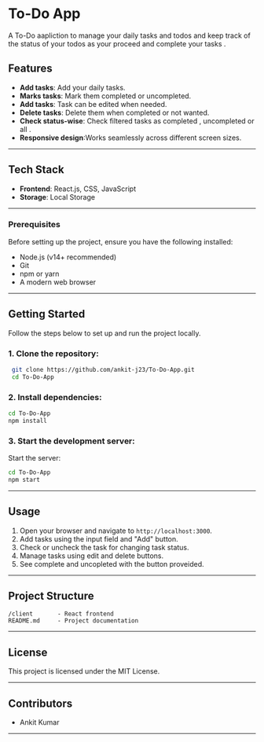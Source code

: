 # To-Do App

A To-Do aapliction to manage your daily tasks and todos and keep track of the status of your todos as your proceed and complete your tasks .


## Features


- **Add tasks**: Add your daily tasks.
- **Marks tasks**: Mark them completed or uncompleted.
- **Add tasks**: Task can be edited when needed.
- **Delete tasks**: Delete them when completed or not wanted.
- **Check status-wise**: Check filtered tasks as completed , uncompleted or all .
- **Responsive design**:Works seamlessly across different screen sizes.

---

## Tech Stack

- **Frontend**: React.js, CSS, JavaScript
- **Storage**: Local Storage

---

### Prerequisites

Before setting up the project, ensure you have the following installed:

- Node.js (v14+ recommended)
- Git
- npm or yarn
- A modern web browser

---

## Getting Started

Follow the steps below to set up and run the project locally.

### 1. Clone the repository:

```bash
 git clone https://github.com/ankit-j23/To-Do-App.git
 cd To-Do-App
```

### 2. Install dependencies:

```bash
cd To-Do-App
npm install
```

### 3. Start the development server:
Start the server:

```bash
cd To-Do-App
npm start
```
---

## Usage

1. Open your browser and navigate to `http://localhost:3000`.
2. Add tasks using the input field and "Add" button.
3. Check or uncheck the task for changing task status.
4. Manage tasks using edit and delete buttons.
4. See complete and uncopleted with the button proveided.

---

## Project Structure

```
/client       - React frontend
README.md     - Project documentation
```

---

## License

This project is licensed under the MIT License.

---

## Contributors

- Ankit Kumar

---